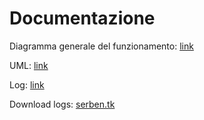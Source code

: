 # Documentazione

Diagramma generale del funzionamento: [link](https://drive.google.com/file/d/0B8DkYHzJmFnnZTM2VWdZZ0tCSEk/view?usp=sharing)

UML: [link](https://drive.google.com/file/d/0B8DkYHzJmFnnTEVaOVVTaHd3OE0/view?usp=sharing)

Log: [link](https://docs.google.com/document/d/1fjHg2-4pGGtqKoocNcY8gMemCrRdtWW4L4cduCT2BY8/edit?usp=sharing)

Download logs: [serben.tk](https://edoardo.serben.tk/logs.zip)